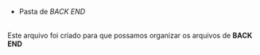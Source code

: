 * Pasta de <em>BACK END</em>
<br>
Este arquivo foi criado para que possamos organizar os arquivos de <b>BACK END</b><br>
